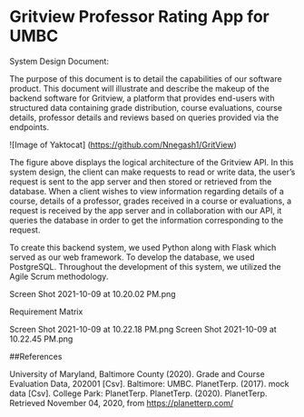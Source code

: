 # Gritview Professor Rating App for UMBC 

System Design Document:

The purpose of this document is to detail the capabilities of our software product. This document will illustrate and describe the makeup of the backend software 
for Gritview, a platform that provides end-users with structured data containing grade distribution, course evaluations, course details, professor details and 
reviews based on queries provided via the endpoints.

![Image of Yaktocat]
(https://github.com/Nnegash1/GritView)


The figure above displays the logical architecture of the Gritview API. In this system design, the client can make requests to read or write data, the user’s request is sent to the app server and then stored or retrieved from the database. When a client wishes to view information regarding details of a course, details of a professor, grades received in a course or evaluations, a request is received by the app server and in collaboration with our API, it queries the database in order to get the information corresponding to the request.


To create this backend system, we used Python along with Flask which served as our web framework. To develop the database, we used PostgreSQL. Throughout the development of this system, we utilized the Agile Scrum methodology. 

Screen Shot 2021-10-09 at 10.20.02 PM.png

Requirement Matrix

Screen Shot 2021-10-09 at 10.22.18 PM.png
Screen Shot 2021-10-09 at 10.22.45 PM.png



##References

University of Maryland, Baltimore County (2020). Grade and Course Evaluation Data, 202001 [Csv]. Baltimore: UMBC.
PlanetTerp. (2017). mock data [Csv]. College Park: PlanetTerp.
PlanetTerp. (2020). PlanetTerp. Retrieved November 04, 2020, from https://planetterp.com/
